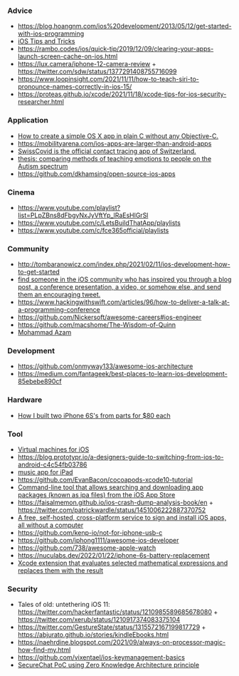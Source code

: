 ### Advice

- https://blog.hoangnm.com/ios%20development/2013/05/12/get-started-with-ios-programming
- [iOS Tips and Tricks](https://blog.hoangnm.com/pageDir/iosTips)
- https://rambo.codes/ios/quick-tip/2019/12/09/clearing-your-apps-launch-screen-cache-on-ios.html
- https://lux.camera/iphone-12-camera-review + https://twitter.com/sdw/status/1377291408755716099
- https://www.loopinsight.com/2021/11/11/how-to-teach-siri-to-pronounce-names-correctly-in-ios-15/
- https://proteas.github.io/xcode/2021/11/18/xcode-tips-for-ios-security-researcher.html

### Application

- [How to create a simple OS X app in plain C without any Objective-C.](https://github.com/jimon/osx_app_in_plain_c)
- https://mobilityarena.com/ios-apps-are-larger-than-android-apps
- [SwissCovid is the official contact tracing app of Switzerland.](https://github.com/DP-3T/dp3t-app-ios-ch)
- [thesis: comparing methods of teaching emotions to people on the Autism spectrum](http://www.lizziesiegle.xyz/thesis.pdf)
- https://github.com/dkhamsing/open-source-ios-apps

### Cinema

- https://www.youtube.com/playlist?list=PLpZBns8dFbgyNxJyVftYp_lRaEsHlGrSl
- https://www.youtube.com/c/LetsBuildThatApp/playlists
- https://www.youtube.com/c/fce365official/playlists


### Community

- http://tombaranowicz.com/index.php/2021/02/11/ios-development-how-to-get-started
- [find someone in the iOS community who has inspired you through a blog post, a conference presentation, a video, or somehow else, and send them an encouraging tweet.](https://twitter.com/twostraws/status/1208764380969611264)
- https://www.hackingwithswift.com/articles/96/how-to-deliver-a-talk-at-a-programming-conference
- https://github.com/Nickersoft/awesome-careers#ios-engineer
- https://github.com/macshome/The-Wisdom-of-Quinn
- [Mohammad Azam](https://www.youtube.com/user/azamsharp/playlists)

### Development

- https://github.com/onmyway133/awesome-ios-architecture
- https://medium.com/fantageek/best-places-to-learn-ios-development-85ebebe890cf

### Hardware

- [How I built two iPhone 6S's from parts for $80 each](https://twitter.com/hackerfantastic/status/1211088686802096128)

### Tool

- [Virtual machines for iOS](https://github.com/utmapp/UTM)
- https://blog.prototypr.io/a-designers-guide-to-switching-from-ios-to-android-c4c54fb03786
- [music app for iPad](https://github.com/Morpheu5/SecondStudy-iPad)
- https://github.com/EvanBacon/cocoapods-xcode10-tutorial
- [Command-line tool that allows searching and downloading app packages (known as ipa files) from the iOS App Store](https://github.com/majd/ipatool)
- https://faisalmemon.github.io/ios-crash-dump-analysis-book/en + https://twitter.com/patrickwardle/status/1451006222887370752
- [A free, self-hosted, cross-platform service to sign and install iOS apps, all without a computer](https://github.com/SignTools/SignTools)
- https://github.com/kenp-io/not-for-iphone-usb-c
- https://github.com/jphong1111/awesome-ios-developer
- https://github.com/738/awesome-apple-watch
- https://nuculabs.dev/2022/01/22/iphone-6s-battery-replacement
- [Xcode extension that evaluates selected mathematical expressions and replaces them with the result](https://github.com/revolter/EvaluateForXcode)

### Security

- Tales of old: untethering iOS 11: https://twitter.com/hackerfantastic/status/1210985589685678080 + https://twitter.com/xerub/status/1210917374083375104
- https://twitter.com/GestureState/status/1315572167199817729 + https://abjurato.github.io/stories/kindleEbooks.html
- https://naehrdine.blogspot.com/2021/09/always-on-processor-magic-how-find-my.html
- https://github.com/vixentael/ios-keymanagement-basics
- [SecureChat PoC using Zero Knowledge Architecture principle](https://github.com/vixentael/zka-example)